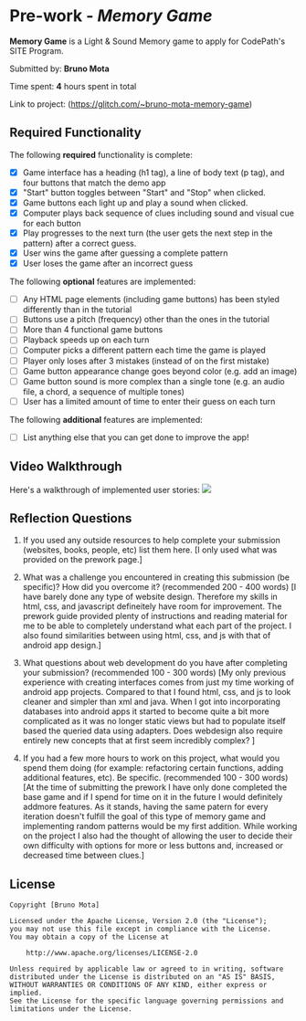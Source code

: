 # Pre-work - *Memory Game*

**Memory Game** is a Light & Sound Memory game to apply for CodePath's SITE Program. 

Submitted by: **Bruno Mota**

Time spent: **4** hours spent in total

Link to project: (https://glitch.com/~bruno-mota-memory-game)

## Required Functionality

The following **required** functionality is complete:

* [x] Game interface has a heading (h1 tag), a line of body text (p tag), and four buttons that match the demo app
* [x] "Start" button toggles between "Start" and "Stop" when clicked. 
* [x] Game buttons each light up and play a sound when clicked. 
* [x] Computer plays back sequence of clues including sound and visual cue for each button
* [x] Play progresses to the next turn (the user gets the next step in the pattern) after a correct guess. 
* [x] User wins the game after guessing a complete pattern
* [x] User loses the game after an incorrect guess

The following **optional** features are implemented:

* [ ] Any HTML page elements (including game buttons) has been styled differently than in the tutorial
* [ ] Buttons use a pitch (frequency) other than the ones in the tutorial
* [ ] More than 4 functional game buttons
* [ ] Playback speeds up on each turn
* [ ] Computer picks a different pattern each time the game is played
* [ ] Player only loses after 3 mistakes (instead of on the first mistake)
* [ ] Game button appearance change goes beyond color (e.g. add an image)
* [ ] Game button sound is more complex than a single tone (e.g. an audio file, a chord, a sequence of multiple tones)
* [ ] User has a limited amount of time to enter their guess on each turn

The following **additional** features are implemented:

- [ ] List anything else that you can get done to improve the app!

## Video Walkthrough

Here's a walkthrough of implemented user stories:
![](https://i.imgur.com/rxVrD5N.gif)



## Reflection Questions
1. If you used any outside resources to help complete your submission (websites, books, people, etc) list them here. 
[I only used what was provided on the prework page.]

2. What was a challenge you encountered in creating this submission (be specific)? How did you overcome it? (recommended 200 - 400 words) 
[I have barely done any type of website design. Therefore my skills in html, css, and javascript defineitely have room for improvement. The prework guide provided plenty of instructions and reading material for me to 
 be able to completely understand what each part of the project. I also found similarities between using html, css, and js with that of android app design.]

3. What questions about web development do you have after completing your submission? (recommended 100 - 300 words) 
[My only previous experience with creating interfaces comes from just my time working of android app projects. Compared to that I found html, css, and js to look cleaner and simpler than xml and java. When I got into 
 incorporating databases into android apps it started to become quite a bit more complicated as it was no longer static views but had to populate itself based the queried data using adapters. 
 Does webdesign also require entirely new concepts that at first seem incredibly complex? ]

4. If you had a few more hours to work on this project, what would you spend them doing (for example: refactoring certain functions, adding additional features, etc). Be specific. (recommended 100 - 300 words) 
[At the time of submitting the prework I have only done completed the base game and if I spend for time on it in the future I would definitely addmore features. As it stands, having the same patern for every 
 iteration doesn't fulfill the goal of this type of memory game and implementing random patterns would be my first addition. While working on the project I also had the thought of allowing the user to decide their own
 difficulty with options for more or less buttons and, increased or decreased time between clues.]



## License

    Copyright [Bruno Mota]

    Licensed under the Apache License, Version 2.0 (the "License");
    you may not use this file except in compliance with the License.
    You may obtain a copy of the License at

        http://www.apache.org/licenses/LICENSE-2.0

    Unless required by applicable law or agreed to in writing, software
    distributed under the License is distributed on an "AS IS" BASIS,
    WITHOUT WARRANTIES OR CONDITIONS OF ANY KIND, either express or implied.
    See the License for the specific language governing permissions and
    limitations under the License.
